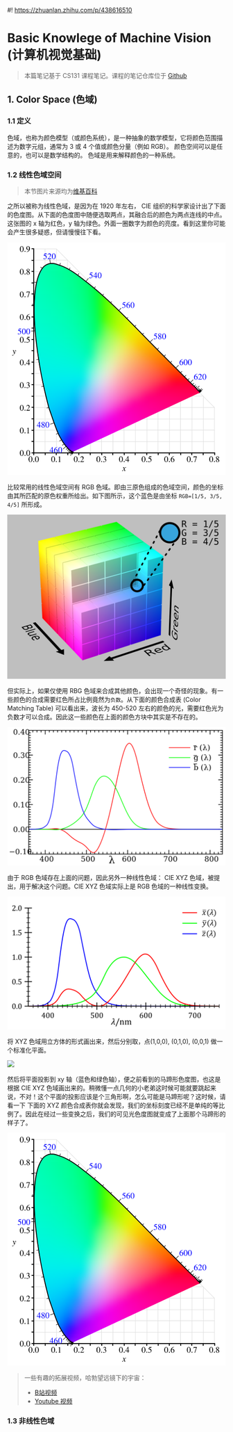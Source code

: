 #! https://zhuanlan.zhihu.com/p/438616510
# Basic Knowlege of Machine Vision (计算机视觉基础)

> 本篇笔记基于 CS131 课程笔记。课程的笔记仓库位于 [Github](https://github.com/StanfordVL/CS131_notes)

## 1. Color Space (色域)

### 1.1 定义

色域，也称为颜色模型（或颜色系统），是一种抽象的数学模型，它将颜色范围描述为数字元组，通常为 3 或 4 个值或颜色分量（例如 RGB）。 颜色空间可以是任意的，也可以是数学结构的。 色域是用来解释颜色的一种系统。

### 1.2 线性色域空间

> 本节图片来源均为[维基百科](https://en.wikipedia.org/wiki/RGB_color_spaces)

之所以被称为线性色域，是因为在 1920 年左右， CIE 组织的科学家设计出了下面的色度图。从下面的色度图中随便选取两点，其融合后的颜色为两点连线的中点。这张图的 x 轴为红色，y 轴为绿色。外面一圈数字为颜色的亮度。看到这里你可能会产生很多疑惑，但请慢慢往下看。

![ ](./pics/1024px-CIE1931xy_blank.svg.png)

比较常用的线性色域空间有 RGB 色域。即由三原色组成的色域空间，颜色的坐标由其所匹配的原色权重所给出。如下图所示，这个蓝色是由坐标 `RGB=[1/5, 3/5, 4/5]` 所形成。

![ ](pics/1280px-RGB_Cube_Show_lowgamma_cutout_b.png)

但实际上，如果仅使用 RBG 色域来合成其他颜色，会出现一个奇怪的现象。有一些颜色的合成需要红色所占比例竟然为`负数`。从下面的颜色合成表 (Color Matching Table) 可以看出来，波长为 450-520 左右的颜色的光，需要红色光为负数才可以合成。因此这一些颜色在上面的颜色方块中其实是不存在的。

![ ](pics/1280px-CIE1931_RGBCMF.svg.png)


由于 RGB 色域存在上面的问题，因此另外一种线性色域： CIE XYZ 色域，被提出，用于解决这个问题。CIE XYZ 色域实际上是 RGB 色域的一种线性变换。

![ ](pics/CIE_1931_XYZ_Color_Matching_Functions.svg.png)

将 XYZ 色域用立方体的形式画出来，然后分别取，点(1,0,0), (0,1,0), (0,0,1) 做一个标准化平面。

![ ](pics/Visible_gamut_within_CIEXYZ_color_space_D65_whitepoint_mesh.gif)

然后将平面投影到 xy 轴（蓝色和绿色轴），便之前看到的马蹄形色度图，也这是根据 CIE XYZ 色域画出来的。稍微懂一点几何的小老弟这时候可能就要跳起来说，不对！这个平面的投影应该是个三角形啊，怎么可能是马蹄形呢？这时候，请看一下 下面的 XYZ 颜色合成表你就会发现，我们的坐标刻度已经不是单纯的等比例了。因此在经过一些变换之后，我们的可见光色度图就变成了上面那个马蹄形的样子了。

![ ](./pics/1024px-CIE1931xy_blank.svg.png)

> 一些有趣的拓展视频，哈勃望远镜下的宇宙：
> - [B站视频](https://www.bilibili.com/video/BV1fK4y1D7z2?from=search&seid=7878969096241951395&spm_id_from=333.337.0.0)
> - [Youtube 视频](https://www.youtube.com/watch?v=WSG0MnmUsEY&ab_channel=Vox)

### 1.3 非线性色域

